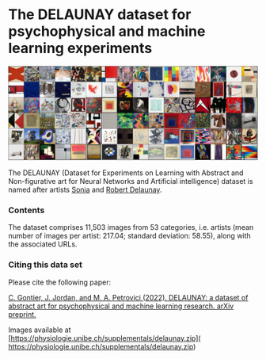 # The DELAUNAY dataset for psychophysical and machine learning experiments

![Visualization of DELAUNAY dataset.](examples.JPG)

The DELAUNAY (Dataset for Experiments on Learning with Abstract and Non-figurative art for Neural Networks and Artificial intelligence) dataset is named after artists [Sonia](https://en.wikipedia.org/wiki/Sonia_Delaunay) and [Robert Delaunay](https://en.wikipedia.org/wiki/Robert_Delaunay).

### Contents

The dataset comprises 11,503 images from 53 categories, i.e. artists (mean number of images per artist: 217.04; standard deviation: 58.55), along with the associated URLs.

### Citing this data set
Please cite the following paper:

[C. Gontier, J. Jordan, and M. A. Petrovici (2022). DELAUNAY: a dataset of abstract art for psychophysical and machine learning research. arXiv preprint.
](https://arxiv.org/abs/2201.12123)

Images available at [https://physiologie.unibe.ch/supplementals/delaunay.zip]( https://physiologie.unibe.ch/supplementals/delaunay.zip)
